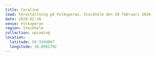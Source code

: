 ```yaml
---
title: Coraline
lead: Föreställning på Folkoperan, Stockholm den 20 februari 2020
date: 2020-02-20
venue: Folkoperan
region: Stockholm
collection: upcoming
location:
  latitude: 59.3184867
  longitude: 18.0561792
---
```

